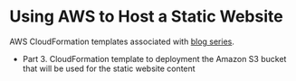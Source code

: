 # Using AWS to Host a Static Website
AWS CloudFormation templates associated with [blog series](https://renegade.cloud/tags/website/).

* Part 3. CloudFormation template to deployment the Amazon S3 bucket that will be used for the static website content
